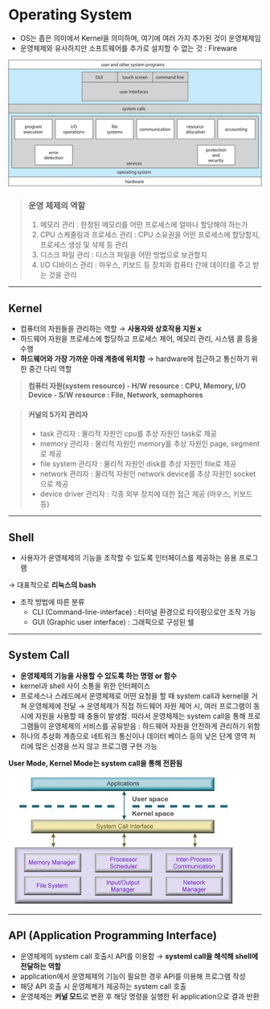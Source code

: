 # Operating System
- OS는 좁은 의미에서 Kernel을 의미하며, 여기에 여러 가지 추가된 것이 운영체제임
- 운영체제와 유사하지만 소프트웨어를 추가로 설치할 수 없는 것 : Fireware

![operating_system](/contents/Operating_System/img/operating_system.png) 

> ### 운영 체제의 역할
> 1. 메모리 관리 : 한정된 메모리를 어떤 프로세스에 얼마나 할당해야 하는가
> 2. CPU 스케줄링과 프로세스 관리 : CPU 소유권을 어떤 프로세스에 할당할지, 프로세스 생성 및 삭제 등 관리
> 3. 디스크 파일 관리 : 디스크 파일을 어떤 방법으로 보관할지
> 4. I/O 디바이스 관리 : 마우스, 키보드 등 장치와 컴퓨터 간에 데이터를 주고 받는 것을 관리

--- 
## Kernel
- 컴퓨터의 자원들을 관리하는 역할 &rarr; **사용자와 상호작용 지원 x**
- 하드웨어 자원을 프로세스에 할당하고 프로세스 제어, 메모리 관리, 시스템 콜 등을 수행
- **하드웨어와 가장 가까운 아래 계층에 위치함** &rarr; hardware에 접근하고 통신하기 위한 중간 다리 역할

> **컴퓨터 자원(system resource)
>     - H/W resource : CPU, Memory, I/O Device
>     - S/W resource : File, Network, semaphores**

> #### 커널의 5가지 관리자
> - task 관리자 : 물리적 자원인 cpu를 추상 자원인 task로 제공
> - memory 관리자 : 물리적 자원인 memory를 추상 자원인 page, segment로 제공
> - file system 관리자 : 물리적 자원인 disk를 추상 자원인 file로 제공
> - network 관리자 : 물리적 자원인 network device를 추상 자원인 socket으로 제공
> - device driver 관리자 : 각종 외부 장치에 대한 접근 제공 (마우스, 키보드 등)

---
## Shell
- 사용자가 운영체제의 기능을 조작할 수 있도록 인터페이스를 제공하는 응용 프로그램 

&rarr; 대표적으로 **리눅스의 bash**

- 조작 방법에 따른 분류
     - CLI (Command-line-interface) : 터미널 환경으로 타이핑으로만 조작 가능
     - GUI (Graphic user interface) : 그래픽으로 구성된 쉘
---
## System Call
- **운영체제의 기능을 사용할 수 있도록 하는 명령 or 함수**
- kernel과 shell 사이 소통을 위한 인터페이스
- 프로세스나 스레드에서 운영체제로 어떤 요청을 할 때 system call과 kernel을 거쳐 운영체제에 전달
  &rarr; 운영체제가 직접 하드웨어 자원 제어 시, 여러 프로그램이 동시에 자원을 사용할 때 충돌이 발생함. 따라서 운영체제는 system call을 통해 프로그램들이 운영체제의 서비스를 공유받음 : 하드웨어 자원을 안전하게 관리하기 위함
- 하나의 추상화 계층으로 네트워크 통신이나 데이터 베이스 등의 낮은 단계 영역 처리에 많은 신경을 쓰지 않고 프로그램 구현 가능

**User Mode, Kernel Mode는 system call을 통해 전환됨**

![operating_system2](/contents/Operating_System/img/operating_system2.jpg)
  
---
## API (Application Programming Interface)
- 운영체제의 system call 호출시 API를 이용함 &rarr; **systeml call을 해석해 shell에 전달하는 역할**
- application에서 운영체제의 기능이 필요한 경우 API를 이용해 프로그램 작성
- 해당 API 호출 시 운영체제가 제공하는 system call 호출
- 운영체제는 **커널 모드**로 변환 후 해당 명령을 실행한 뒤 application으로 결과 반환